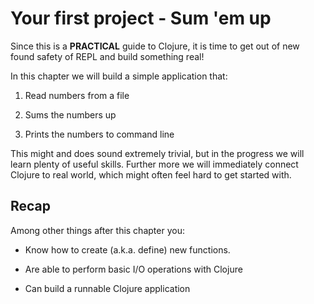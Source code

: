 # Your first project - Sum 'em up

Since this is a __PRACTICAL__ guide to Clojure,
it is time to get out of new found safety of REPL and build something real!

In this chapter we will build a simple application that:

1. Read numbers from a file

2. Sums the numbers up

3. Prints the numbers to command line

This might and does sound extremely trivial,
but in the progress we will learn plenty of useful skills.
Further more we will immediately connect Clojure to real world,
which might often feel hard to get started with.

## Recap

Among other things after this chapter you:

- Know how to create (a.k.a. define) new functions.

- Are able to perform basic I/O operations with Clojure

- Can build a runnable Clojure application

